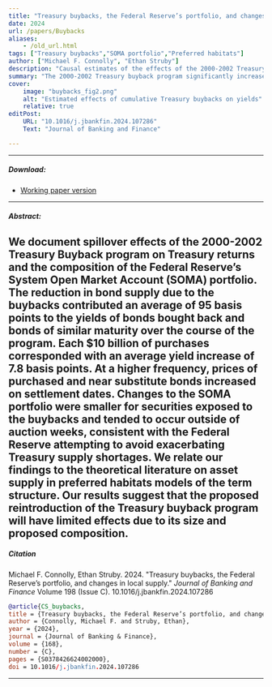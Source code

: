 ```yaml
---
title: "Treasury buybacks, the Federal Reserve’s portfolio, and changes in local supply" 
date: 2024
url: /papers/Buybacks
aliases: 
    - /old_url.html
tags: ["Treasury buybacks","SOMA portfolio","Preferred habitats"]
author: ["Michael F. Connolly", "Ethan Struby"]
description: "Causal estimates of the effects of the 2000-2002 Treasury buyback program" 
summary: "The 2000-2002 Treasury buyback program significantly increased yields of purchased bonds and bonds of similar time to maturity."
cover:
    image: "buybacks_fig2.png"
    alt: "Estimated effects of cumulative Treasury buybacks on yields"
    relative: true
editPost:
    URL: "10.1016/j.jbankfin.2024.107286"
    Text: "Journal of Banking and Finance"

---
```


---

##### Download:

- [Working paper version](../../static/trasury_buybacks_final_ref.pdf)

---

##### Abstract:

We document spillover effects of the 2000-2002 Treasury Buyback program on Treasury
returns and the composition of the Federal Reserve’s System Open Market Account
(SOMA) portfolio. The reduction in bond supply due to the buybacks contributed
an average of 95 basis points to the yields of bonds bought back and bonds
of similar maturity over the course of the program. Each $10 billion of purchases corresponded
with an average yield increase of 7.8 basis points. At a higher frequency,
prices of purchased and near substitute bonds increased on settlement dates. Changes
to the SOMA portfolio were smaller for securities exposed to the buybacks and tended
to occur outside of auction weeks, consistent with the Federal Reserve attempting to
avoid exacerbating Treasury supply shortages. We relate our findings to the theoretical
literature on asset supply in preferred habitats models of the term structure. Our
results suggest that the proposed reintroduction of the Treasury buyback program will
have limited effects due to its size and proposed composition.
---




##### Citation

Michael F. Connolly, Ethan Struby. 2024. "Treasury buybacks, the Federal Reserve’s portfolio, and changes in local supply." *Journal of Banking and Finance* Volume 198 (Issue C). 10.1016/j.jbankfin.2024.107286

```BibTeX
@article{CS_buybacks,
title = {Treasury buybacks, the Federal Reserve’s portfolio, and changes in local supply},
author = {Connolly, Michael F. and Struby, Ethan},
year = {2024},
journal = {Journal of Banking & Finance},
volume = {168},
number = {C},
pages = {S0378426624002000},
doi = 10.1016/j.jbankfin.2024.107286
```

---

